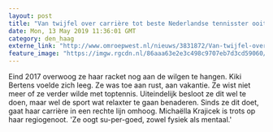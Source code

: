 ```yaml
---
layout: post
title: "Van twijfel over carrière tot beste Nederlandse tennisster ooit"
date: Mon, 13 May 2019 11:36:01 GMT
category: den_haag
externe_link: "http://www.omroepwest.nl/nieuws/3831872/Van-twijfel-over-carriere-tot-beste-Nederlandse-tennisster-ooit"
feature_image: "https://imgw.rgcdn.nl/86aaa63e2e3c498c9707eb7d3cd59060/opener/3825793.jpg"
---
```


Eind 2017 overwoog ze haar racket nog aan de wilgen te hangen. Kiki Bertens voelde zich leeg. Ze was toe aan rust, aan vakantie. Ze wist niet meer of ze verder wilde met toptennis. Uiteindelijk besloot ze dit wel te doen, maar wel de sport wat relaxter te gaan benaderen. Sinds ze dit doet, gaat haar carrière in een rechte lijn omhoog. Michaëlla Krajicek is trots op haar regiogenoot. 'Ze oogt su-per-goed, zowel fysiek als mentaal.'
